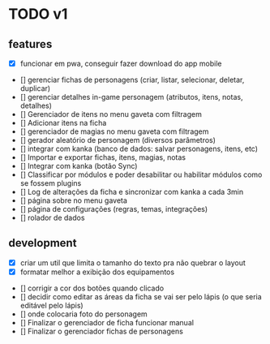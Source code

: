 # TODO v1
## features
- [x] funcionar em pwa, conseguir fazer download do app mobile
- [] gerenciar fichas de personagens (criar, listar, selecionar, deletar, duplicar)
- [] gerenciar detalhes in-game personagem (atributos, itens, notas, detalhes)
- [] Gerenciador de itens no menu gaveta com filtragem
- [] Adicionar itens na ficha
- [] gerenciador de magias no menu gaveta com filtragem
- [] gerador aleatório de personagem (diversos parâmetros)
- [] integrar com kanka (banco de dados: salvar personagens, itens, etc)
- [] Importar e exportar fichas, itens, magias, notas
- [] Integrar com kanka (botão Sync)
- [] Classificar por módulos e poder desabilitar ou habilitar módulos como se fossem plugins
- [] Log de alterações da ficha e sincronizar com kanka a cada 3min
- [] página sobre no menu gaveta
- [] página de configurações (regras, temas, integrações)
- [] rolador de dados

## development
- [x] criar um util que limita o tamanho do texto pra não quebrar o layout
- [x] formatar melhor a exibição dos equipamentos
- [] corrigir a cor dos botões quando clicado
- [] decidir como editar as áreas da ficha se vai ser pelo lápis (o que seria editável pelo lápis)
- [] onde colocaria foto do personagem
- [] Finalizar o gerenciador de ficha funcionar manual
- [] Finalizar o gerenciador fichas de personagens